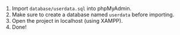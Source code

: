 1. Import `database/userdata.sql` into phpMyAdmin.
2. Make sure to create a database named `userdata` before importing.
3. Open the project in localhost (using XAMPP).
4. Done!
